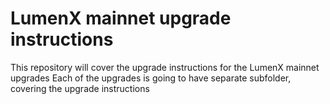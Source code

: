 # LumenX mainnet upgrade instructions
This repository will cover the upgrade instructions for the LumenX mainnet upgrades
Each of the upgrades is going to have separate subfolder, covering the upgrade instructions
